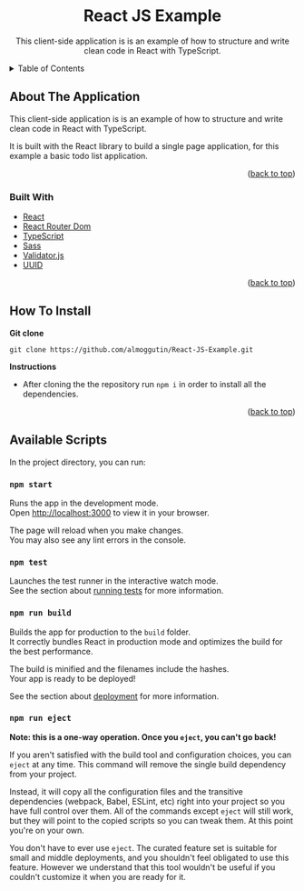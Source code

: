 <div id="top"></div>

<h1 align="center">React JS Example</h1>

<div align="center">
  <p align="center">
    This client-side application is is an example of how to structure and write clean code in React with TypeScript. 
  </p>
</div>

<!-- TABLE OF CONTENTS -->

<details>
  <summary>Table of Contents</summary>
  <ol>
    <li>
      <a href="#about-the-application">About The Application</a>
      <ul>
        <li><a href="#built-with">Built With</a></li>
      </ul>
    </li>
    <li><a href="#how-to-install">How To Install</a></li>
    <li><a href="#available-scripts">Available Scripts</a></li>
  </ol>
</details>

<!-- ABOUT THE APPLICATION -->

## About The Application

This client-side application is is an example of how to structure and write clean code in React with TypeScript.

It is built with the React library to build a single page application, for this example a basic todo list application.

<p align="right">(<a href="#top">back to top</a>)</p>

### Built With

-   [React](https://reactjs.org/)
-   [React Router Dom](https://www.npmjs.com/package/react-router-dom)
-   [TypeScript](https://www.typescriptlang.org/)
-   [Sass](https://sass-lang.com/)
-   [Validator.js](https://www.npmjs.com/package/validator)
-   [UUID](https://www.npmjs.com/package/uuid)

<p align="right">(<a href="#top">back to top</a>)</p>

<!-- INSTALLATION INSTRUCTIONS -->

## How To Install

**Git clone**

```
git clone https://github.com/almoggutin/React-JS-Example.git
```

**Instructions**

-   After cloning the the repository run `npm i` in order to install all the dependencies.

<p align="right">(<a href="#top">back to top</a>)</p>

<!--  AVAILABLE SCRIPTS -->

## Available Scripts

In the project directory, you can run:

### `npm start`

Runs the app in the development mode.\
Open [http://localhost:3000](http://localhost:3000) to view it in your browser.

The page will reload when you make changes.\
You may also see any lint errors in the console.

### `npm test`

Launches the test runner in the interactive watch mode.\
See the section about [running tests](https://facebook.github.io/create-react-app/docs/running-tests) for more information.

### `npm run build`

Builds the app for production to the `build` folder.\
It correctly bundles React in production mode and optimizes the build for the best performance.

The build is minified and the filenames include the hashes.\
Your app is ready to be deployed!

See the section about [deployment](https://facebook.github.io/create-react-app/docs/deployment) for more information.

### `npm run eject`

**Note: this is a one-way operation. Once you `eject`, you can't go back!**

If you aren't satisfied with the build tool and configuration choices, you can `eject` at any time. This command will remove the single build dependency from your project.

Instead, it will copy all the configuration files and the transitive dependencies (webpack, Babel, ESLint, etc) right into your project so you have full control over them. All of the commands except `eject` will still work, but they will point to the copied scripts so you can tweak them. At this point you're on your own.

You don't have to ever use `eject`. The curated feature set is suitable for small and middle deployments, and you shouldn't feel obligated to use this feature. However we understand that this tool wouldn't be useful if you couldn't customize it when you are ready for it.
